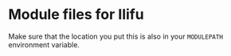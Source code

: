 # Module files for Ilifu

Make sure that the location you put this is also in your `MODULEPATH` environment variable.
